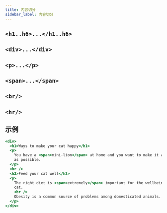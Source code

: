 ```yaml
---
title: 内容切分
sidebar_label: 内容切分
---
```


## `<h1..h6>...</h1..h6>`

## `<div>...</div>`

## `<p>...</p>`

## `<span>...</span>`

## `<br/>`

## `<hr/>`

## 示例

```jsx live
<div>
  <h1>Ways to make your cat happy</h1>
  <p>
    You have a <span>mini-lion</span> at home and you want to make it as happy
    as possible.
  </p>
  <hr />
  <h2>Feed your cat well</h2>
  <p>
    The right diet is <span>extremely</span> important for the wellbeing of your
    cat.
    <br />
    Obesity is a common source of problems among domesticated animals.
  </p>
</div>
```
